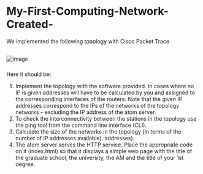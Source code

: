 # My-First-Computing-Network-Created-
We implemented the following topology with Cisco Packet Trace

##
![image](https://user-images.githubusercontent.com/100516014/213859329-83786f3e-e605-4f66-b162-eae8dae06cbe.png)
###
Here it should be: 
1) Implement the topology with the software provided. In cases where no IP is given
addresses will have to be calculated by you and assigned to the corresponding interfaces of the
routers. Note that the given IP addresses correspond to the IPs of the networks of the
topology networks - excluding the IP address of the atom server.
2) To check the interconnectivity between the stations in the topology use the
ping tool from the command line interface (CLI).
3) Calculate the size of the networks in the topology (in terms of the number of IP addresses available).
addresses).
4) The atom server serves the HTTP service. Place the appropriate code on it
(index.html) so that it displays a simple web page with the title of the graduate school, the
university, the AM and the title of your 1st degree.
